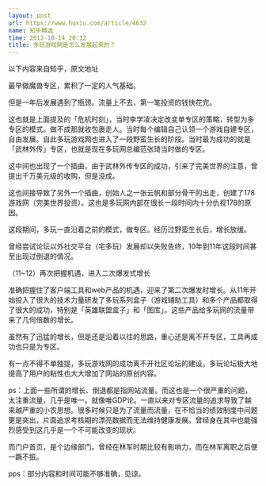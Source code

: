```yaml
---
layout: post
url: https://www.huxiu.com/article/4632
name: 知乎精选
time: 2012-10-14 20:32
title: 多玩游戏网是怎么发展起来的？
---
```

以下内容来自知乎，原文地址

最早做魔兽专区，累积了一定的人气基础。

但是一年后发展遇到了瓶颈。流量上不去，第一笔投资的钱快花完。

这也就是上面提及的「危机时刻」，当时李学凌决定改变单专区的策略，转型为多专区的模式。做不成那就收包裹走人。当时每个编辑自己认领一个游戏自建专区，自由发展。自此多玩游戏网也进入了一段野蛮生长的阶段。当时最为成功的就是「武林外传」专区，也就是现在多玩网总编范张琦当时做的专区。

这中间也出现了一个插曲，由于武林外传专区的成功，引来了完美世界的注意，曾提出千万美元级的收购，但是没成。

这也间接导致了另外一个插曲，创始人之一张云帆和部分骨干的出走，创建了178游戏网（完美世界投资）。这也是多玩网内部在很长一段时间内十分仇视178的原因。

这段期间，多玩一直沿着之前的模式，做专区。经历过野蛮生长后，增长放缓。

曾经尝试论坛以外社交平台（宅多玩）发展却以失败告终，10年到11年这段时间甚至出现过倒退的情况。

（11~12）再次把握机遇，进入二次爆发式增长

准确把握住了客户端工具和web产品的机遇，迎来了第二次爆发时增长。从11年开始投入了很大的技术力量研发了多玩系列盒子（游戏辅助工具）和多个产品都取得了很大的成功，特别是「英雄联盟盒子」和「图库」。这些产品给多玩网的流量带来了几何倍数的增长。

虽然有了迅猛的增长，但是还是沿着以往的思路，重心还是离不开专区，工具再成功也只是为专区。

有一点不得不单独提，多玩游戏网的成功离不开社区论坛的建设。多玩论坛极大地提高了用户的粘性也大大增加了网站的原创内容。

ps：上面一些所谓的增长、倒退都是指网站流量。而这也是一个很严重的问题，太注重流量，几乎是唯一。就像唯GDP论。一直以来对专区流量的追求导致了越来越严重的小农思想。很多时候只是为了流量而流量，在不恰当的绩效制度中问题更是突出，片面追求考核期的漂亮数据而无法维持健康发展。曾经身在其中也能强烈感受到这几乎是一个不可能改变的现状。

而门户首页，是个边缘部门。曾经在林军时期比较有影响力，而在林军离职之后便一蹶不振。

pps：部分内容和时间可能不够准确，见谅。

